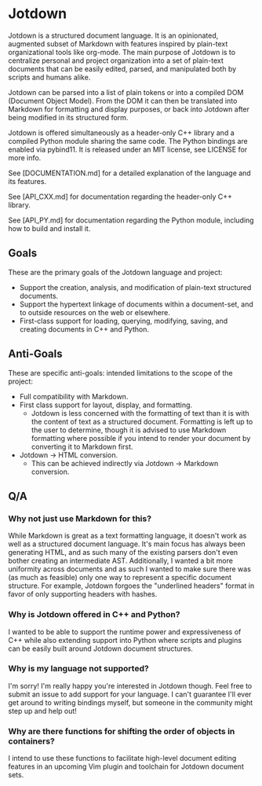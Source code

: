 # Jotdown
Jotdown is a structured document language.  It is an opinionated, augmented
subset of Markdown with features inspired by plain-text organizational tools
like org-mode.  The main purpose of Jotdown is to centralize personal and
project organization into a set of plain-text documents that can be easily
edited, parsed, and manipulated both by scripts and humans alike.

Jotdown can be parsed into a list of plain tokens or into a compiled DOM
(Document Object Model).  From the DOM it can then be translated into Markdown
for formatting and display purposes, or back into Jotdown after being modified
in its structured form.

Jotdown is offered simultaneously as a header-only C++ library and a compiled
Python module sharing the same code.  The Python bindings are enabled via
pybind11.  It is released under an MIT license, see LICENSE for more info.

See [DOCUMENTATION.md] for a detailed explanation of the language and its
features.

See [API_CXX.md] for documentation regarding the header-only C++ library.

See [API_PY.md] for documentation regarding the Python module, including how to
build and install it.

## Goals
These are the primary goals of the Jotdown language and project:

- Support the creation, analysis, and modification of plain-text structured
    documents.
- Support the hypertext linkage of documents within a document-set, and to
    outside resources on the web or elsewhere.
- First-class support for loading, querying, modifying, saving, and creating
    documents in C++ and Python.

## Anti-Goals
These are specific anti-goals: intended limitations to the scope of the project:

- Full compatibility with Markdown.
- First class support for layout, display, and formatting.
    - Jotdown is less concerned with the formatting of text than it is with the
        content of text as a structured document.  Formatting is left up to the
        user to determine, though it is advised to use Markdown formatting where
        possible if you intend to render your document by converting it to
        Markdown first.
- Jotdown -> HTML conversion.
    - This can be achieved indirectly via Jotdown -> Markdown conversion.

## Q/A
### Why not just use Markdown for this?
While Markdown is great as a text formatting language, it doesn't work as well
as a structured document language.  It's main focus has always been generating
HTML, and as such many of the existing parsers don't even bother creating an
intermediate AST.  Additionally, I wanted a bit more uniformity across documents
and as such I wanted to make sure there was (as much as feasible) only one way
to represent a specific document structure.  For example, Jotdown forgoes the
"underlined headers" format in favor of only supporting headers with hashes.

### Why is Jotdown offered in C++ and Python?
I wanted to be able to support the runtime power and expressiveness of C++ while
also extending support into Python where scripts and plugins can be easily built
around Jotdown document structures.

### Why is my language not supported?
I'm sorry!  I'm really happy you're interested in Jotdown though.  Feel free to
submit an issue to add support for your language.  I can't guarantee I'll ever
get around to writing bindings myself, but someone in the community might step
up and help out!

### Why are there functions for shifting the order of objects in containers?
I intend to use these functions to facilitate high-level document editing
features in an upcoming Vim plugin and toolchain for Jotdown document sets.

